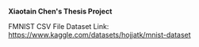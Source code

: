 **Xiaotain Chen's Thesis Project**


FMNIST CSV File Dataset Link: https://www.kaggle.com/datasets/hojjatk/mnist-dataset
